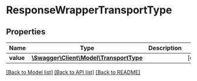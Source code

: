 # ResponseWrapperTransportType

## Properties
Name | Type | Description | Notes
------------ | ------------- | ------------- | -------------
**value** | [**\Swagger\Client\Model\TransportType**](TransportType.md) |  | [optional] 

[[Back to Model list]](../../README.md#documentation-for-models) [[Back to API list]](../../README.md#documentation-for-api-endpoints) [[Back to README]](../../README.md)

